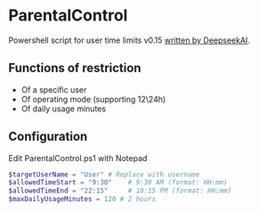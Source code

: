 # ParentalControl
Powershell script for user time limits v0.15
<ins>written by DeepseekAI</ins>.

## Functions of restriction
- Of a specific user
- Of operating mode (supporting 12\24h)
- Of daily usage minutes
## Configuration
Edit ParentalControl.ps1 with Notepad 
``` powershell
$targetUserName = "User" # Replace with username
$allowedTimeStart = "9:30"    # 9:30 AM (format: HH:mm)
$allowedTimeEnd = "22:15"     # 10:15 PM (format: HH:mm)
$maxDailyUsageMinutes = 120 # 2 hours
```
